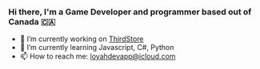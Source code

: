 ### Hi there, I'm a Game Developer and programmer based out of Canada 🇨🇦

- 🔭 I’m currently working on [ThirdStore]([https://discord.gg/iflux](https://discord.gg/nocturna-team-1144047674614616135))
- 🌱 I’m currently learning Javascript, C#, Python
- 📫 How to reach me: loyahdevapp@icloud.com
